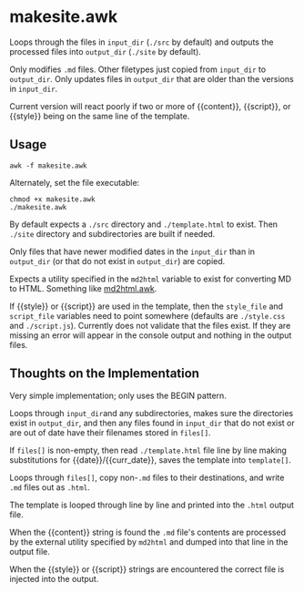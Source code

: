 # makesite.awk
Loops through the files in `input_dir` (`./src` by default) and outputs the processed files into `output_dir` (`./site` by default).

Only modifies `.md` files.  Other filetypes just copied from `input_dir` to `output_dir`.  Only updates files in `output_dir` that are older than the versions in `input_dir`.  

Current version will react poorly if two or more of {{content}}, {{script}}, or {{style}} being on the same line of the template.

## Usage
```
awk -f makesite.awk
```
Alternately, set the file executable:
```
chmod +x makesite.awk
./makesite.awk
```
By default expects a `./src` directory and `./template.html` to exist.  Then  `./site` directory and subdirectories are built if needed.

Only files that have newer modified dates in the `input_dir` than in `output_dir` (or that do not exist in `output_dir`) are copied.

Expects a utility specified in the `md2html` variable to exist for converting MD to HTML. Something like [md2html.awk](https://github.com/quBASIC/md2html.awk).

If {{style}} or {{script}} are used in the template, then the `style_file` and `script_file` variables need to point somewhere (defaults are `./style.css` and `./script.js`).  Currently does not validate that the files exist.  If they are missing an error will appear in the console output and nothing in the output files.

## Thoughts on the Implementation
Very simple implementation; only uses the BEGIN pattern.

Loops through `input_dir`and any subdirectories, makes sure the directories exist in `output_dir`, and then any files found in `input_dir` that do not exist or are out of date have their filenames stored in `files[]`.

If `files[]` is non-empty, then read `./template.html` file line by line making substitutions for {{date}}/{{curr_date}}, saves the template into `template[]`.

Loops through `files[]`,  copy non-`.md` files to their destinations, and write `.md` files out as `.html`.

The template is looped through line by line and printed into the `.html` output file.  

When the {{content}} string is found the `.md` file's contents are processed by the external utility specified by `md2html` and dumped into that line in the output file. 

When the {{style}} or {{script}} strings are encountered the correct file is injected into the output.
